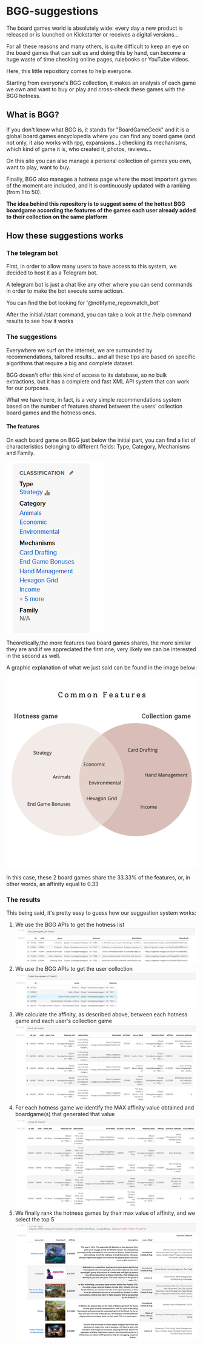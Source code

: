 # BGG-suggestions
The board games world is absolutely wide: every day a new product is released or is launched on Kickstarter or receives a digital versions...

For all these reasons and many others, is quite difficult to keep an eye on the board games that can suit us and doing this by hand, can become a huge waste of time checking online pages, rulebooks or YouTube videos.

Here, this little repository comes to help everyone.

Starting from everyone's BGG collection, it makes an analysis of each game we own and want to buy or play and cross-check these games with the BGG hotness.

## What is BGG?
If you don't know what BGG is, it stands for "BoardGameGeek" and it is a global board games encyclopedia where you can find any board game (and not only, it also works with rpg, expansions...) checking its mechanisms, which kind of game it is, who created it, photos, reviews...

On this site you can also manage a personal collection of games you own, want to play, want to buy.

Finally, BGG also manages a hotness page where the most important games of the moment are included, and it is continuously updated with a ranking (from 1 to 50).

**The idea behind this repository is to suggest some of the hottest BGG boardgame according the features of the games each user already added to their collection on the same platform**

## How these suggestions works
### The telegram bot
First, in order to allow many users to have access to this system, we decided to host it as a Telegram bot.

A telegram bot is just a chat like any other where you can send commands in order to make the bot execute some actiosn.

You can find the bot looking for '@notifyme_regexmatch_bot'

After the initial /start command, you can take a look at the /help command results to see how it works

### The suggestions
Everywhere we surf on the internet, we are surrounded by recommendations, tailored results... and all these tips are based on specific algorithms that require a big and complete dataset.

BGG doesn't offer this kind of access to its database, so no bulk extractions, but it has a complete and fast XML API system that can work for our purposes.

What we have here, in fact, is a very simple recommendations system based on the number of features shared between the users' collection board games and the hotness ones.

#### The features
On each board game on BGG just below the initial part, you can find a list of characteristics belonging to different fields: Type, Category, Mechanisms and Family.

![features](resources/images/features_1.PNG "features")

Theoretically,the more features two board games shares, the more similar they are and if we appreciated the first one, very likely we can be interested in the second as well.

A graphic explanation of what we just said can be found in the image below:

![common_features](resources/images/common_features.png "common features")

In this case, these 2 board games share the 33.33% of the features, or, in other words, an affinity equal to 0.33

### The results
This being said, it's pretty easy to guess how our suggestion system works:
1. We use the BGG APIs to get the hotness list
![hotness](resources/images/hotness.PNG "hotness")
2. We use the BGG APIs to get the user collection
![collection](resources/images/collection.PNG "collection")
3. We calculate the affinity, as described above, between each hotness game and each user's collection game
![cross_affinity](resources/images/cross_affinity.PNG "cross_affinity")
4. For each hotness game we identify the MAX affinity value obtained and boardgame(s) that generated that value
![max_affinity](resources/images/max_affinity.PNG "max_affinity")
5. We finally rank the hotness games by their max value of affinity, and we select the top 5
![results](resources/images/results.PNG "results")


